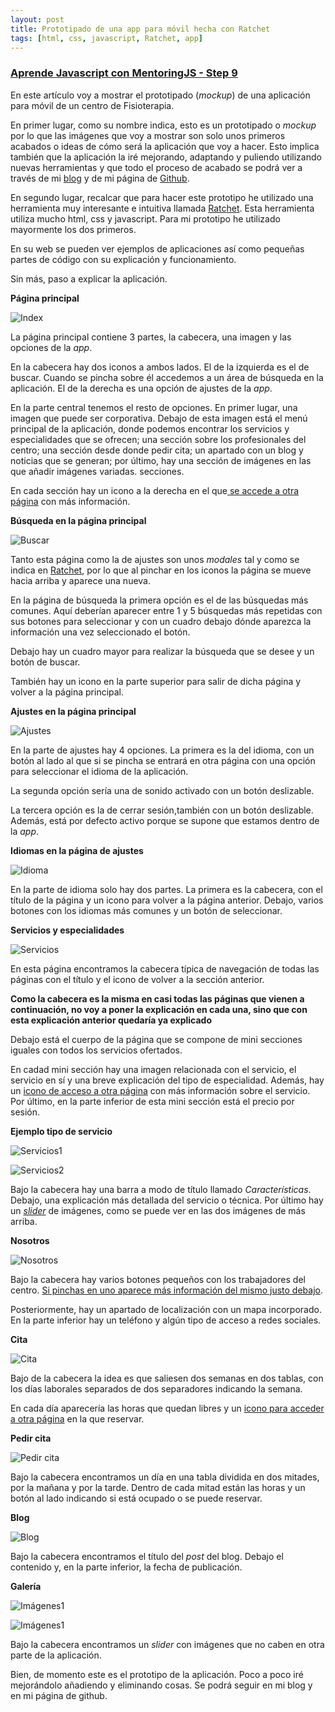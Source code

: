 ```yaml
---
layout: post
title: Prototipado de una app para móvil hecha con Ratchet
tags: [html, css, javascript, Ratchet, app]
---
```

### [Aprende Javascript con MentoringJS - Step 9 ](http://MentoringJS.com)

En este artículo voy a mostrar el prototipado (_mockup_) de una aplicación para móvil de un centro de Fisioterapia.

En primer lugar, como su nombre indica, esto es un prototipado o _mockup_ por lo que las imágenes que voy a mostrar son solo unos primeros acabados o ideas de cómo será la aplicación que voy a hacer. Esto implica también que la aplicación la iré mejorando, adaptando y puliendo utilizando nuevas herramientas y que todo el proceso de acabado se podrá ver a través de mi [blog](https://felipefcor.github.io/) y de mi página de [Github](https://github.com/felipefcor/Proyecto-app).

En segundo lugar, recalcar que para hacer este prototipo he utilizado una herramienta muy interesante e intuitiva llamada [Ratchet](http://goratchet.com/getting-started/).
Esta herramienta utiliza mucho html, css y javascript. Para mi prototipo he utilizado mayormente los dos primeros.

En su web se pueden ver ejemplos de aplicaciones así como pequeñas partes de código con su explicación y funcionamiento.

Sin más, paso a explicar la aplicación.

**Página principal**

![Index](https://raw.githubusercontent.com/felipefcor/Proyecto-app/master/img/index.png "Página principal")

La página principal contiene 3 partes, la cabecera, una imagen y las opciones de la _app_.

En la cabecera hay dos iconos a ambos lados. El de la izquierda es el de buscar. Cuando se pincha sobre él accedemos a un área de búsqueda en la aplicación. El de la derecha es una opción de ajustes de la _app_.

En la parte central tenemos el resto de opciones. En primer lugar, una imagen que puede ser corporativa. Debajo de esta imagen está el menú principal de la aplicación, donde podemos encontrar los servicios y especialidades que se ofrecen; una sección sobre los profesionales del centro; una sección desde donde pedir cita; un apartado con un blog y noticias que se generan; por último, hay una sección de imágenes en las que añadir imágenes variadas. secciones.

En cada sección hay un icono a la derecha en el que[ se accede a otra página](http://goratchet.com/one.html#push) con más información.


**Búsqueda en la página principal**

![Buscar](https://raw.githubusercontent.com/felipefcor/Proyecto-app/master/img/buscar.png "Buscar")

Tanto esta página como la de ajustes son unos _modales_ tal y como se indica en [Ratchet](http://goratchet.com/components/#modals), por lo que al pinchar en los iconos la página se mueve hacia arriba y aparece una nueva.

En la página de búsqueda la primera opción es el de las búsquedas más comunes. Aquí deberían aparecer entre 1 y 5 búsquedas más repetidas con sus botones para seleccionar y con un cuadro debajo dónde aparezca la información una vez seleccionado el botón.

Debajo hay un cuadro mayor para realizar la búsqueda que se desee y un botón de buscar.

También hay un icono en la parte superior para salir de dicha página y volver a la página principal.


 **Ajustes en la página principal**

![Ajustes](https://raw.githubusercontent.com/felipefcor/Proyecto-app/master/img/ajustes.png "Ajustes")

En la parte de ajustes hay 4 opciones.
La primera es la del idioma, con un botón al lado al que si se pincha se entrará en otra página con una opción para seleccionar el idioma de la aplicación.

La segunda opción sería una de sonido activado con un botón deslizable.

La tercera opción es la de cerrar sesión,también con un botón deslizable. Además, está por defecto activo porque se supone que estamos dentro de la _app_.


**Idiomas en la página de ajustes**

![Idioma](https://raw.githubusercontent.com/felipefcor/Proyecto-app/master/img/idiomas.png "Idiomas")

En la parte de idioma solo hay dos partes.
La primera es la cabecera, con el título de la página y un icono para volver a la página anterior.
Debajo, varios botones con los idiomas más comunes y un botón de seleccionar.


**Servicios y especialidades**

![Servicios](https://raw.githubusercontent.com/felipefcor/Proyecto-app/master/img/servicios.png "Servicios")

En esta página encontramos la cabecera típica de navegación de todas las páginas con el título y el icono de volver a la sección anterior.

**Como la cabecera es la misma en casi todas las páginas que vienen a continuación, no voy a poner la explicación en cada una, sino que con esta explicación anterior quedaría ya explicado**

Debajo está el cuerpo de la página que se compone de mini secciones iguales con todos los servicios ofertados.

En cadad mini sección hay una imagen relacionada con el servicio, el servicio en sí y una breve explicación del tipo de especialidad. Además, hay un [icono de acceso a otra página](http://goratchet.com/one.html#push) con más información sobre el servicio. Por último, en la parte inferior de esta mini sección está el precio por sesión.


**Ejemplo tipo de servicio**

![Servicios1](https://raw.githubusercontent.com/felipefcor/Proyecto-app/master/img/ganchos1.png "Especialidad")

![Servicios2](https://raw.githubusercontent.com/felipefcor/Proyecto-app/master/img/ganchos2.png "Especialidad")

Bajo la cabecera hay una barra a modo de título llamado _Características_. Debajo, una explicación más detallada del servicio o técnica. Por último hay un [_slider_](http://goratchet.com/one.html#sliders) de imágenes, como se puede ver en las dos imágenes de más arriba.



**Nosotros**

![Nosotros](https://raw.githubusercontent.com/felipefcor/Proyecto-app/master/img/nosotros.png "Nosotros")

Bajo la cabecera hay varios botones pequeños con los trabajadores del centro. [Si pinchas en uno aparece más información del mismo justo debajo](http://goratchet.com/one.html#segmentedControls).

Posteriormente, hay un apartado de localización con un mapa incorporado.
En la parte inferior hay un teléfono y algún tipo de acceso a redes sociales.


**Cita**

![Cita](https://raw.githubusercontent.com/felipefcor/Proyecto-app/master/img/cita.png "Cita")

Bajo de la cabecera la idea es que saliesen dos semanas en dos tablas, con los días laborales separados de dos separadores indicando la semana.

En cada día aparecería las horas que quedan libres y un [icono para acceder a otra página](http://goratchet.com/one.html#push) en la que reservar.


**Pedir cita**

![Pedir cita](https://raw.githubusercontent.com/felipefcor/Proyecto-app/master/img/lunes.png "Pedir cita")

Bajo la cabecera encontramos un día en una tabla dividida en dos mitades, por la mañana y por la tarde. Dentro de cada mitad están las horas y un botón al lado indicando si está ocupado o se puede reservar.


**Blog**

![Blog](https://raw.githubusercontent.com/felipefcor/Proyecto-app/master/img/blog.png "Blog")

Bajo la cabecera encontramos el título del _post_ del blog. Debajo el contenido y, en la parte inferior, la fecha de publicación.


**Galería**

![Imágenes1](https://raw.githubusercontent.com/felipefcor/Proyecto-app/master/img/imagenes1.png "Galería")

![Imágenes1](https://raw.githubusercontent.com/felipefcor/Proyecto-app/master/img/imagenes2.png "Galería")

Bajo la cabecera encontramos un _slider_ con imágenes que no caben en otra parte de la aplicación.


Bien, de momento este es el prototipo de la aplicación. Poco a poco iré mejorándolo añadiendo y eliminando cosas. Se podrá seguir en mi blog y en mi página de github.
